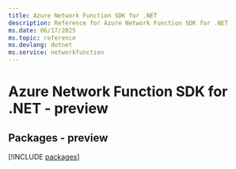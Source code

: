 ```yaml
---
title: Azure Network Function SDK for .NET
description: Reference for Azure Network Function SDK for .NET
ms.date: 06/17/2025
ms.topic: reference
ms.devlang: dotnet
ms.service: networkfunction
---
```

# Azure Network Function SDK for .NET - preview
## Packages - preview
[!INCLUDE [packages](network-function-index.md)]